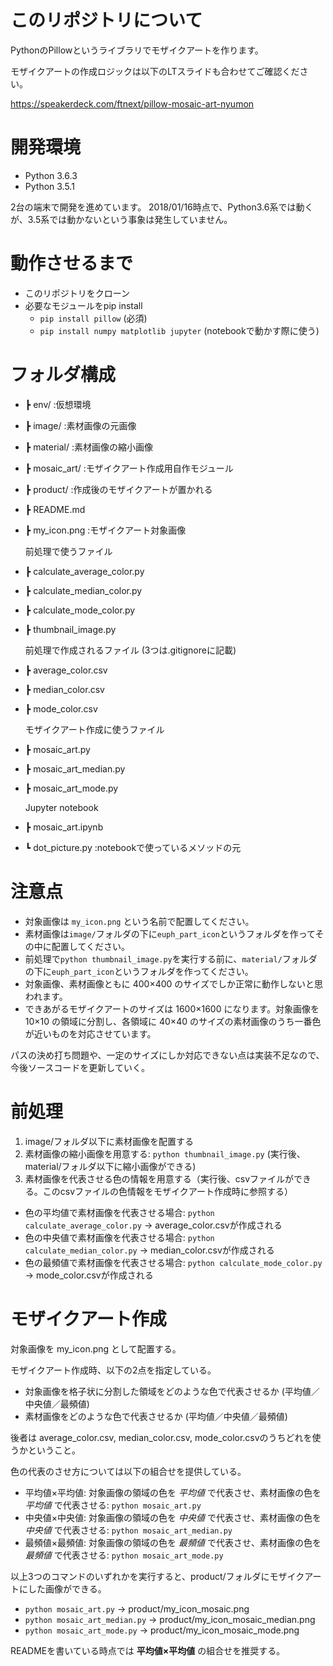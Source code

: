 # このリポジトリについて
PythonのPillowというライブラリでモザイクアートを作ります。

モザイクアートの作成ロジックは以下のLTスライドも合わせてご確認ください。

https://speakerdeck.com/ftnext/pillow-mosaic-art-nyumon

# 開発環境
* Python 3.6.3
* Python 3.5.1

2台の端末で開発を進めています。
2018/01/16時点で、Python3.6系では動くが、3.5系では動かないという事象は発生していません。

# 動作させるまで
* このリポジトリをクローン
* 必要なモジュールをpip install
  * `pip install pillow` (必須)
  * `pip install numpy matplotlib jupyter` (notebookで動かす際に使う)

# フォルダ構成
* ┣ env/ :仮想環境
* ┣ image/ :素材画像の元画像
* ┣ material/ :素材画像の縮小画像
* ┣ mosaic_art/ :モザイクアート作成用自作モジュール
* ┣ product/ :作成後のモザイクアートが置かれる

* ┣ README.md
* ┣ my_icon.png :モザイクアート対象画像

  前処理で使うファイル
* ┣ calculate_average_color.py
* ┣ calculate_median_color.py
* ┣ calculate_mode_color.py
* ┣ thumbnail_image.py

  前処理で作成されるファイル (3つは.gitignoreに記載)
* ┣ average_color.csv
* ┣ median_color.csv
* ┣ mode_color.csv

  モザイクアート作成に使うファイル
* ┣ mosaic_art.py
* ┣ mosaic_art_median.py
* ┣ mosaic_art_mode.py

  Jupyter notebook
* ┣ mosaic_art.ipynb
* ┗ dot_picture.py :notebookで使っているメソッドの元

# 注意点
* 対象画像は `my_icon.png` という名前で配置してください。
* 素材画像は`image/`フォルダの下に`euph_part_icon`というフォルダを作ってその中に配置してください。
* 前処理で`python thumbnail_image.py`を実行する前に、`material/`フォルダの下に`euph_part_icon`というフォルダを作ってください。
* 対象画像、素材画像ともに 400×400 のサイズでしか正常に動作しないと思われます。
* できあがるモザイクアートのサイズは 1600×1600 になります。対象画像を 10×10 の領域に分割し、各領域に 40×40 のサイズの素材画像のうち一番色が近いものを対応させています。

パスの決め打ち問題や、一定のサイズにしか対応できない点は実装不足なので、今後ソースコードを更新していく。

# 前処理
1. image/フォルダ以下に素材画像を配置する
1. 素材画像の縮小画像を用意する: `python thumbnail_image.py` (実行後、material/フォルダ以下に縮小画像ができる)
1. 素材画像を代表させる色の情報を用意する（実行後、csvファイルができる。このcsvファイルの色情報をモザイクアート作成時に参照する）
* 色の平均値で素材画像を代表させる場合: `python calculate_average_color.py` → average_color.csvが作成される
* 色の中央値で素材画像を代表させる場合: `python calculate_median_color.py` → median_color.csvが作成される
* 色の最頻値で素材画像を代表させる場合: `python calculate_mode_color.py` → mode_color.csvが作成される

# モザイクアート作成
対象画像を my_icon.png として配置する。

モザイクアート作成時、以下の2点を指定している。
* 対象画像を格子状に分割した領域をどのような色で代表させるか (平均値／中央値／最頻値)
* 素材画像をどのような色で代表させるか (平均値／中央値／最頻値)

後者は average_color.csv, median_color.csv, mode_color.csvのうちどれを使うかということ。

色の代表のさせ方については以下の組合せを提供している。
* 平均値×平均値: 対象画像の領域の色を *平均値* で代表させ、素材画像の色を *平均値* で代表させる: `python mosaic_art.py`
* 中央値×中央値: 対象画像の領域の色を *中央値* で代表させ、素材画像の色を *中央値* で代表させる: `python mosaic_art_median.py`
* 最頻値×最頻値: 対象画像の領域の色を *最頻値* で代表させ、素材画像の色を *最頻値* で代表させる: `python mosaic_art_mode.py`

以上3つのコマンドのいずれかを実行すると、product/フォルダにモザイクアートにした画像ができる。
* `python mosaic_art.py` → product/my_icon_mosaic.png
* `python mosaic_art_median.py` → product/my_icon_mosaic_median.png
* `python mosaic_art_mode.py` → product/my_icon_mosaic_mode.png

READMEを書いている時点では **平均値×平均値** の組合せを推奨する。
